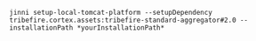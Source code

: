 `jinni setup-local-tomcat-platform --setupDependency tribefire.cortex.assets:tribefire-standard-aggregator#2.0 --installationPath *yourInstallationPath*`
